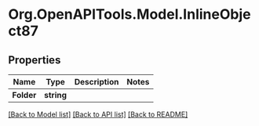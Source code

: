 
# Org.OpenAPITools.Model.InlineObject87

## Properties

Name | Type | Description | Notes
------------ | ------------- | ------------- | -------------
**Folder** | **string** |  | 

[[Back to Model list]](../README.md#documentation-for-models)
[[Back to API list]](../README.md#documentation-for-api-endpoints)
[[Back to README]](../README.md)

